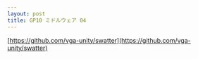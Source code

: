 ```yaml
---
layout: post
title: GP10 ミドルウェア 04
---
```


[https://github.com/vga-unity/swatter](https://github.com/vga-unity/swatter)

